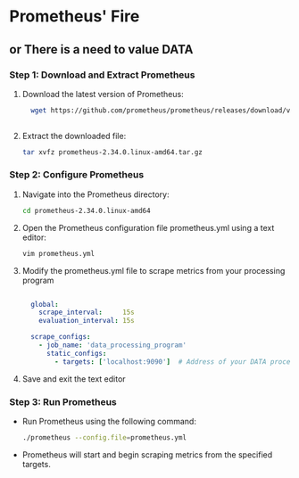 # Prometheus' Fire
## or There is a need to value DATA

### Step 1: Download and Extract Prometheus
1. Download the latest version of Prometheus:
   ```bash
     wget https://github.com/prometheus/prometheus/releases/download/v2.34.0/prometheus-2.34.0.linux-amd64.tar.gz
  
2. Extract the downloaded file:
     ```bash
     tar xvfz prometheus-2.34.0.linux-amd64.tar.gz

### Step 2: Configure Prometheus
1. Navigate into the Prometheus directory:
    ```bash
    cd prometheus-2.34.0.linux-amd64

2. Open the Prometheus configuration file prometheus.yml using a text editor:
    ```bash
    vim prometheus.yml
3. Modify the prometheus.yml file to scrape metrics from your processing program
    ```yaml

      global:
        scrape_interval:     15s
        evaluation_interval: 15s

      scrape_configs:
        - job_name: 'data_processing_program'
          static_configs:
            - targets: ['localhost:9090']  # Address of your DATA processing program

4. Save and exit the text editor

### Step 3: Run Prometheus

- Run Prometheus using the following command:
    ```bash
    ./prometheus --config.file=prometheus.yml

- Prometheus will start and begin scraping metrics from the specified targets.

